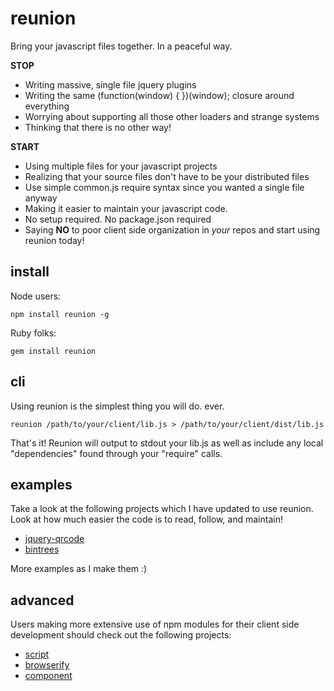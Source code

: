 # reunion #

Bring your javascript files together. In a peaceful way.

**STOP**

* Writing massive, single file jquery plugins
* Writing the same (function(window) { })(window); closure around everything
* Worrying about supporting all those other loaders and strange systems
* Thinking that there is no other way!

**START**

* Using multiple files for your javascript projects
* Realizing that your source files don't have to be your distributed files
* Use simple common.js require syntax since you wanted a single file anyway
* Making it easier to maintain your javascript code.
* No setup required. No package.json required
* Saying **NO** to poor client side organization in *your* repos and start using reunion today!

## install ##

Node users:
```shell
npm install reunion -g
```
Ruby folks:
```shell
gem install reunion
```

## cli ##

Using reunion is the simplest thing you will do. ever.

```shell
reunion /path/to/your/client/lib.js > /path/to/your/client/dist/lib.js
```

That's it! Reunion will output to stdout your lib.js as well as include any local "dependencies" found through your "require" calls.

## examples ##

Take a look at the following projects which I have updated to use reunion. Look at how much easier the code is to read, follow, and maintain!

* [jquery-qrcode](https://github.com/shtylman/jquery-qrcode)
* [bintrees](https://github.com/shtylman/js_bintrees)

More examples as I make them :)

## advanced ##

Users making more extensive use of npm modules for their client side development should check out the following projects:

* [script](https://github.com/shtylman/node-script)
* [browserify](https://github.com/substack/browserify)
* [component](https://github.com/component/component)

